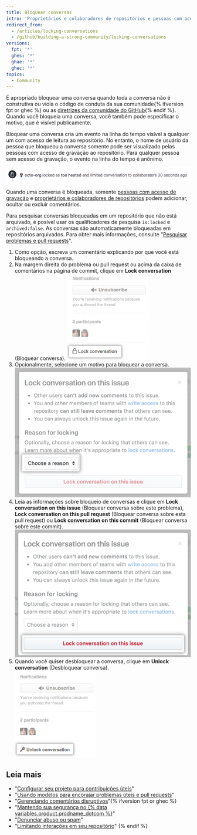 ```yaml
---
title: Bloquear conversas
intro: 'Proprietários e colaboradores de repositórios e pessoas com acesso de gravação em um repositório podem bloquear permanentemente ou temporariamente conversas sobre problemas, pull requests e commits para neutralizar uma interação acalorada.'
redirect_from:
  - /articles/locking-conversations
  - /github/building-a-strong-community/locking-conversations
versions:
  fpt: '*'
  ghes: '*'
  ghae: '*'
  ghec: '*'
topics:
  - Community
---
```


É apropriado bloquear uma conversa quando toda a conversa não é construtiva ou viola o código de conduta da sua comunidade{% ifversion fpt or ghec %} ou as [diretrizes da comunidade do GitHub](/free-pro-team@latest/github/site-policy/github-community-guidelines){% endif %}. Quando você bloqueia uma conversa, você também pode especificar o motivo, que é visível publicamente.

Bloquear uma conversa cria um evento na linha do tempo visível a qualquer um com acesso de leitura ao repositório. No entanto, o nome de usuário da pessoa que bloqueou a conversa somente pode ser visualizado pelas pessoas com acesso de gravação ao repositório. Para qualquer pessoa sem acesso de gravação, o evento na linha do tempo é anônimo.

![Evento anônimo de linha do tempo de uma conversa bloqueada](/assets/images/help/issues/anonymized-timeline-entry-for-locked-conversation.png)

Quando uma conversa é bloqueada, somente [pessoas com acesso de gravação](/articles/repository-permission-levels-for-an-organization/) e [proprietários e colaboradores de repositórios](/articles/permission-levels-for-a-user-account-repository/#collaborator-access-for-a-repository-owned-by-a-user-account) podem adicionar, ocultar ou excluir comentários.

Para pesquisar conversas bloqueadas em um repositório que não está arquivado, é posível usar os qualificadores de pesquisa `is:locked` e `archived:false`. As conversas são automaticamente bloqueadas em repositórios arquivados. Para obter mais informações, consulte "[Pesquisar problemas e pull requests](/search-github/searching-on-github/searching-issues-and-pull-requests#search-based-on-whether-a-conversation-is-locked)".

1. Como opção, escreva um comentário explicando por que você está bloqueando a conversa.
2. Na margem direita do problema ou pull request ou acima da caixa de comentários na página de commit, clique em **Lock conversation** (Bloquear conversa). ![Link Lock conversation (Bloquear conversa)](/assets/images/help/repository/lock-conversation.png)
3. Opcionalmente, selecione um motivo para bloquear a conversa. ![Menu Reason for locking a conversation (Motivo para bloquear uma conversa)](/assets/images/help/repository/locking-conversation-reason-menu.png)
4. Leia as informações sobre bloqueio de conversas e clique em **Lock conversation on this issue** (Bloquear conversa sobre este problema), **Lock conversation on this pull request** (Bloquear conversa sobre esta pull request) ou **Lock conversation on this commit** (Bloquear conversa sobre este commit). ![Caixa de diálogo Confirm lock with a reason (Confirmar bloqueio com um motivo)](/assets/images/help/repository/lock-conversation-confirm-with-reason.png)
5. Quando você quiser desbloquear a conversa, clique em **Unlock conversation** (Desbloquear conversa). ![Link Unlock conversation (Desbloquear conversa)](/assets/images/help/repository/unlock-conversation.png)

## Leia mais

- "[Configurar seu projeto para contribuições úteis](/communities/setting-up-your-project-for-healthy-contributions)"
- "[Usando modelos para encorajar problemas úteis e pull requests](/communities/using-templates-to-encourage-useful-issues-and-pull-requests)"
- "[Gerenciando comentários disruptivos](/communities/moderating-comments-and-conversations/managing-disruptive-comments)"{% ifversion fpt or ghec %}
- "[Mantendo sua segurança no {% data variables.product.prodname_dotcom %}](/communities/maintaining-your-safety-on-github)"
- "[Denunciar abuso ou spam](/communities/maintaining-your-safety-on-github/reporting-abuse-or-spam)"
- "[Limitando interações em seu repositório](/communities/moderating-comments-and-conversations/limiting-interactions-in-your-repository)"
{% endif %}
